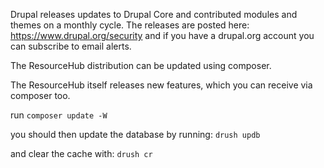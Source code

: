 Drupal releases updates to Drupal Core and contributed modules and themes on a monthly cycle. The releases are posted here: https://www.drupal.org/security and if you have a drupal.org account you can subscribe to email alerts. 

The ResourceHub distribution can be updated using composer.

The ResourceHub itself releases new features, which you can receive via composer too. 

run `composer update -W`

you should then update the database by running:
`drush updb`

 and clear the cache with:
`drush cr`